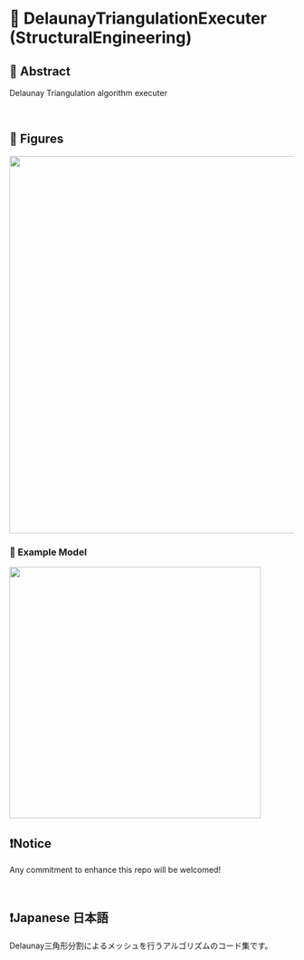 # 💖 DelaunayTriangulationExecuter (StructuralEngineering)

## 🌟 Abstract
Delaunay Triangulation algorithm executer







<br>

## 🌟 Figures

<img name="" src="https://github.com/aki32/aki32-utilities/raw/main/9_Assets/110_Delaunay_Overview.jpg" width="666">


### 🎇 Example Model
<img name="" src="https://github.com/aki32/aki32-utilities/raw/main/9_Assets/110_Delaunay_1.jpg" width="444">





<br>

## ❗Notice

Any commitment to enhance this repo will be welcomed!



<br>

## ❗Japanese 日本語

Delaunay三角形分割によるメッシュを行うアルゴリズムのコード集です。



<br>
